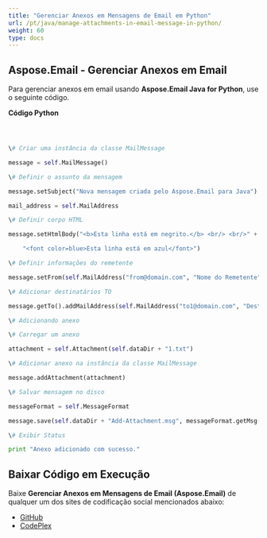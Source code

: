 ```yaml
---
title: "Gerenciar Anexos em Mensagens de Email em Python"
url: /pt/java/manage-attachments-in-email-message-in-python/
weight: 60
type: docs
---
```


## **Aspose.Email - Gerenciar Anexos em Email**
Para gerenciar anexos em email usando **Aspose.Email Java for Python**, use o seguinte código.

**Código Python**

``` python



\# Criar uma instância da classe MailMessage

message = self.MailMessage()

\# Definir o assunto da mensagem

message.setSubject("Nova mensagem criada pelo Aspose.Email para Java")

mail_address = self.MailAddress

\# Definir corpo HTML

message.setHtmlBody("<b>Esta linha está em negrito.</b> <br/> <br/>" +

    "<font color=blue>Esta linha está em azul</font>")

\# Definir informações do remetente

message.setFrom(self.MailAddress("from@domain.com", "Nome do Remetente", False))

\# Adicionar destinatários TO

message.getTo().addMailAddress(self.MailAddress("to1@domain.com", "Destinatário 1", False))

\# Adicionando anexo

\# Carregar um anexo

attachment = self.Attachment(self.dataDir + "1.txt")

\# Adicionar anexo na instância da classe MailMessage

message.addAttachment(attachment)

\# Salvar mensagem no disco

messageFormat = self.MessageFormat

message.save(self.dataDir + "Add-Attachment.msg", messageFormat.getMsg())

\# Exibir Status

print "Anexo adicionado com sucesso."

```
## **Baixar Código em Execução**
Baixe **Gerenciar Anexos em Mensagens de Email (Aspose.Email)** de qualquer um dos sites de codificação social mencionados abaixo:

- [GitHub](https://github.com/aspose-email/Aspose.Email-for-Java/releases/tag/Aspose.Email_Java_for_Python-v1.0)
- [CodePlex](http://asposeemailjavapython.codeplex.com/releases/)